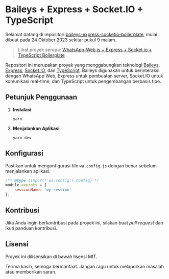 # Baileys + Express + Socket.IO + TypeScript

Selamat datang di repositori [baileys-express-socketio-boilerplate](https://github.com/feri-irawan/baileys-express-socketio-boilerplate), mulai dibuat pada 24 Oktober 2023 sekitar pukul 9 malam.

> Lihat proyek serupa: [WhatsApp-Web.js + Express + Socket.io + TypeScript Boilerplate](https://github.com/feri-irawan/wwebjs-express-socketio-boilerplate)

Repositori ini merupakan proyek yang menggabungkan teknologi [Baileys](https://github.com/WhiskeySockets/Baileys), [Express](https://github.com/expressjs/express), [Socket.IO](https://github.com/socketio/socket.io), dan [TypeScript](https://github.com/microsoft/TypeScript). Baileys digunakan untuk berinteraksi dengan WhatsApp Web, Express untuk pembuatan server, Socket.IO untuk komunikasi real-time, dan TypeScript untuk pengembangan berbasis tipe.

## Petunjuk Penggunaan
1. **Instalasi**
    ```
    yarn
    ```

2. **Menjalankan Aplikasi**
    ```
    yarn dev
    ```

## Konfigurasi
Pastikan untuk mengonfigurasi file `wa.config.js` dengan benar sebelum menjalankan aplikasi.

```javascript
/** @type {import('wa.config').Config} */
module.exprots = {
    sessionName: 'my-session'
};
```

## Kontribusi
Jika Anda ingin berkontribusi pada proyek ini, silakan buat *pull request* dan ikuti panduan kontribusi.

## Lisensi
Proyek ini dilisensikan di bawah lisensi MIT.

Terima kasih, semoga bermanfaat. Jangan ragu untuk melaporkan masalah atau memberikan saran.

